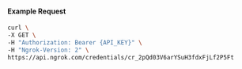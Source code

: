 <!-- Code generated for API Clients. DO NOT EDIT. -->

#### Example Request

```bash
curl \
-X GET \
-H "Authorization: Bearer {API_KEY}" \
-H "Ngrok-Version: 2" \
https://api.ngrok.com/credentials/cr_2pQd03V6arYSuH3fdxFjLf2P5Ft
```
